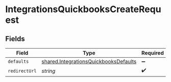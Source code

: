 # IntegrationsQuickbooksCreateRequest


## Fields

| Field                                                                                                 | Type                                                                                                  | Required                                                                                              | Description                                                                                           |
| ----------------------------------------------------------------------------------------------------- | ----------------------------------------------------------------------------------------------------- | ----------------------------------------------------------------------------------------------------- | ----------------------------------------------------------------------------------------------------- |
| `defaults`                                                                                            | [shared.IntegrationsQuickbooksDefaults](../../../sdk/models/shared/integrationsquickbooksdefaults.md) | :heavy_minus_sign:                                                                                    | N/A                                                                                                   |
| `redirectUrl`                                                                                         | *string*                                                                                              | :heavy_check_mark:                                                                                    | N/A                                                                                                   |